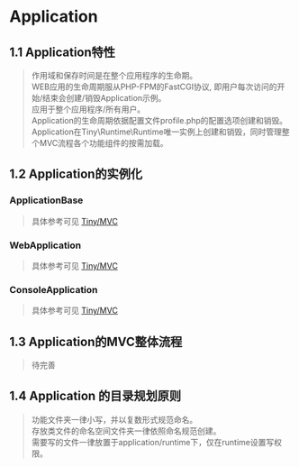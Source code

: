 Application
====

1.1 Application特性
----
> 作用域和保存时间是在整个应用程序的生命期。   
> WEB应用的生命周期服从PHP-FPM的FastCGI协议, 即用户每次访问的开始/结束会创建/销毁Application示例。  
> 应用于整个应用程序/所有用户。    
> Application的生命周期依据配置文件profile.php的配置选项创建和销毁。   
> Application在Tiny\Runtime\Runtime唯一实例上创建和销毁，同时管理整个MVC流程各个功能组件的按需加载。      

1.2 Application的实例化
----

### ApplicationBase
> 具体参考可见 [Tiny/MVC](https://github.com/tinyphporg/tinyphp/blob/master/docs/manual/lib/mvc.md)
### WebApplication 
> 具体参考可见 [Tiny/MVC](https://github.com/tinyphporg/tinyphp/blob/master/docs/manual/lib/mvc.md)
### ConsoleApplication
> 具体参考可见 [Tiny/MVC](https://github.com/tinyphporg/tinyphp/blob/master/docs/manual/lib/mvc.md)

1.3 Application的MVC整体流程
----

> 待完善

1.4 Application 的目录规划原则
----
> 功能文件夹一律小写，并以复数形式规范命名。   
> 存放类文件的命名空间文件夹一律依照命名规范创建。   
> 需要写的文件一律放置于application/runtime下，仅在runtime设置写权限。   

